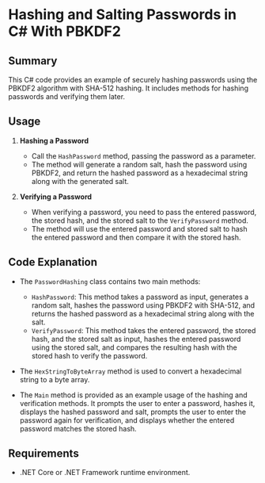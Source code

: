 # Hashing and Salting Passwords in C# With PBKDF2

## Summary

This C# code provides an example of securely hashing passwords using the PBKDF2 algorithm with SHA-512 hashing. It includes methods for hashing passwords and verifying them later.

## Usage

1. **Hashing a Password**
    - Call the `HashPassword` method, passing the password as a parameter.
    - The method will generate a random salt, hash the password using PBKDF2, and return the hashed password as a hexadecimal string along with the generated salt.

2. **Verifying a Password**
    - When verifying a password, you need to pass the entered password, the stored hash, and the stored salt to the `VerifyPassword` method.
    - The method will use the entered password and stored salt to hash the entered password and then compare it with the stored hash.

## Code Explanation

- The `PasswordHashing` class contains two main methods:
    - `HashPassword`: This method takes a password as input, generates a random salt, hashes the password using PBKDF2 with SHA-512, and returns the hashed password as a hexadecimal string along with the salt.
    - `VerifyPassword`: This method takes the entered password, the stored hash, and the stored salt as input, hashes the entered password using the stored salt, and compares the resulting hash with the stored hash to verify the password.

- The `HexStringToByteArray` method is used to convert a hexadecimal string to a byte array.

- The `Main` method is provided as an example usage of the hashing and verification methods. It prompts the user to enter a password, hashes it, displays the hashed password and salt, prompts the user to enter the password again for verification, and displays whether the entered password matches the stored hash.

## Requirements

- .NET Core or .NET Framework runtime environment.

